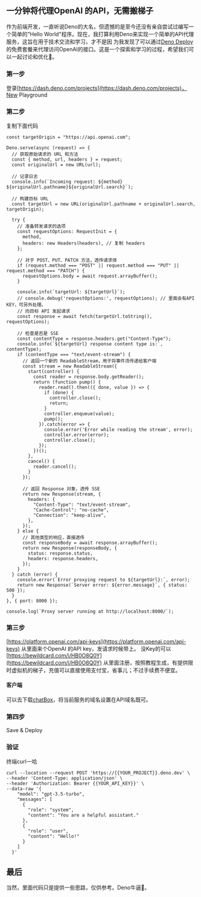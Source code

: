 ## 一分钟将代理OpenAI 的API，无需搬梯子
作为前端开发，一直听说Deno的大名，但遗憾的是至今还没有亲自尝试过编写一个简单的"Hello World"程序。现在，我打算利用Deno来实现一个简单的API代理服务，这旨在用于技术交流和学习，才不是因
为我发现了可以通过[Deno Deploy](https://deno.com/deploy/pricing)的免费套餐来代理访问OpenAI的接口。这是一个探索和学习的过程，希望我们可以一起讨论和优化🐶。

### 第一步
登录[https://dash.deno.com/projects](https://dash.deno.com/projects)，New Playground

### 第二步
复制下面代码
```JS
const targetOrigin = "https://api.openai.com";

Deno.serve(async (request) => {
  // 获取原始请求的 URL 和方法
  const { method, url, headers } = request;
  const originalUrl = new URL(url);
  
  // 记录日志
  console.info(`Incoming request: ${method} ${originalUrl.pathname}${originalUrl.search}`);

  // 构建目标 URL
  const targetUrl = new URL(originalUrl.pathname + originalUrl.search, targetOrigin);
  
  try {
    // 准备转发请求的选项
    const requestOptions: RequestInit = {
      method,
      headers: new Headers(headers), // 复制 headers
    };

    // 对于 POST、PUT、PATCH 方法，透传请求体
    if (request.method === "POST" || request.method === "PUT" || request.method === "PATCH") {
      requestOptions.body = await request.arrayBuffer();
    }

    console.info(`targetUrl: ${targetUrl}`);
    // console.debug('requestOptions:', requestOptions); // 里面会有API KEY，可另外处理。
    // 向目标 API 发起请求
    const response = await fetch(targetUrl.toString(), requestOptions);

    // 检查是否是 SSE
    const contentType = response.headers.get("Content-Type");
    console.info(`${targetUrl} response content type is:`, contentType);
    if (contentType === "text/event-stream") {
      // 返回一个新的 ReadableStream，用于将事件流传递给客户端
      const stream = new ReadableStream({
        start(controller) {
          const reader = response.body.getReader();
          return (function pump() {
            reader.read().then(({ done, value }) => {
              if (done) {
                controller.close();
                return;
              }
              controller.enqueue(value);
              pump();
            }).catch(error => {
              console.error('Error while reading the stream', error);
              controller.error(error);
              controller.close();
            });
          })();
        },
        cancel() {
          reader.cancel();
        }
      });

      // 返回 Response 对象，透传 SSE
      return new Response(stream, {
        headers: {
          "Content-Type": "text/event-stream",
          "Cache-Control": "no-cache",
          "Connection": "keep-alive",
        },
      });
    } else {
      // 其他类型的响应，直接透传
      const responseBody = await response.arrayBuffer();
      return new Response(responseBody, {
        status: response.status,
        headers: response.headers,
      });
    }
  } catch (error) {
    console.error(`Error proxying request to ${targetUrl}:`, error);
    return new Response(`Server error: ${error.message}`, { status: 500 });
  }
}, { port: 8000 });

console.log(`Proxy server running at http://localhost:8000/`);
```

### 第三步
[https://platform.openai.com/api-keys](https://platform.openai.com/api-keys) 从里面来个OpenAI 的API key，发请求时候带上。
没Key的可以 [https://bewildcard.com/i/HB0O8Q0Y](https://bewildcard.com/i/HB0O8Q0Y) 从里面注册，按照教程生成，有提供限时虚拟机的梯子，充值可以直接使用支付宝，省事儿；不过手续费不便宜。

#### 客户端
可以去下载[chatBox](https://chatboxai.app/zh)，将当前服务的域名设置在API域名既可。

### 第四步
Save & Deploy

### 验证
终端curl一哈
```shell
curl --location --request POST 'https://{{YOUR_PROJECT}}.deno.dev' \
--header 'Content-Type: application/json' \
--header 'Authorization: Bearer {{YOUR_API_KEY}}' \
--data-raw '{
    "model": "gpt-3.5-turbo",
    "messages": [
      {
        "role": "system",
        "content": "You are a helpful assistant."
      },
      {
        "role": "user",
        "content": "Hello!"
      }
    ]
  }'
```
## 最后
当然，里面代码只是提供一些思路，仅供参考。Deno牛逼🐶。    
